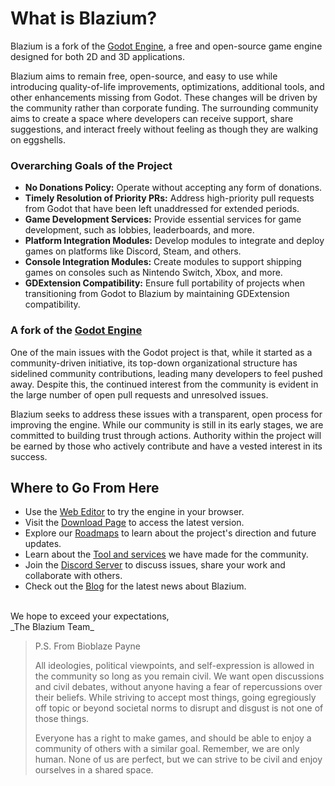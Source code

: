 # What is Blazium?

Blazium is a fork of the [Godot Engine](https://godotengine.org), a free and open-source
game engine designed for both 2D and 3D applications.

Blazium aims to remain free, open-source, and easy to use while introducing quality-of-life
improvements, optimizations, additional tools, and other enhancements missing from Godot.
These changes will be driven by the community rather than corporate funding.
The surrounding community aims to create a space where developers can receive support,
share suggestions, and interact freely without feeling as though they are walking on eggshells.

### Overarching Goals of the Project
- **No Donations Policy:** Operate without accepting any form of donations.
- **Timely Resolution of Priority PRs:** Address high-priority pull requests from Godot that have been left unaddressed for extended periods.
- **Game Development Services:** Provide essential services for game development, such as lobbies, leaderboards, and more.
- **Platform Integration Modules:** Develop modules to integrate and deploy games on platforms like Discord, Steam, and others.
- **Console Integration Modules:** Create modules to support shipping games on consoles such as Nintendo Switch, Xbox, and more.
- **GDExtension Compatibility:** Ensure full portability of projects when transitioning from Godot to Blazium by maintaining GDExtension compatibility.

### A fork of the [Godot Engine](https://godotengine.org)

One of the main issues with the Godot project is that, while it started as a community-driven initiative, its top-down organizational
structure has sidelined community contributions, leading many developers to feel pushed away. Despite this, the continued interest from the
community is evident in the large number of open pull requests and unresolved issues.

Blazium seeks to address these issues with a transparent, open process for improving the engine.
While our community is still in its early stages, we are committed to building trust through actions.
Authority within the project will be earned by those who actively contribute and have a vested interest in its success.

## Where to Go From Here

- Use the [Web Editor](https://editor-nightly.blazium.app) to try the engine in your browser.
- Visit the [Download Page](/download) to access the latest version.
- Explore our [Roadmaps](/roadmaps) to learn about the project's direction and future updates.
- Learn about the [Tool and services](/dev-tools) we have made for the community.
- Join the [Discord Server](https://chat.blazium.app) to discuss issues, share your work and collaborate with others.
- Check out the [Blog](/blog) for the latest news about Blazium.

<br>
We hope to exceed your expectations,<br>
_The Blazium Team_

> P.S. From Bioblaze Payne
> 
> All ideologies, political viewpoints, and self-expression is allowed in the community so long as you remain civil.
> We want open discussions and civil debates, without anyone having a fear of repercussions over their beliefs.
> While striving to accept most things, going egregiously off topic or beyond societal norms to disrupt and disgust is not one of those things.
> 
> Everyone has a right to make games, and should be able to enjoy a community of others with a similar goal.
> Remember, we are only human. None of us are perfect, but we can strive to be civil and enjoy ourselves in a shared space.